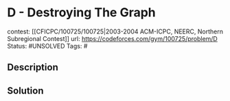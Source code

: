 # D - Destroying The Graph

contest: [[CFICPC/100725/100725|2003-2004 ACM-ICPC, NEERC, Northern Subregional Contest]]
url: https://codeforces.com/gym/100725/problem/D
Status: #UNSOLVED
Tags: #

## Description

## Solution

